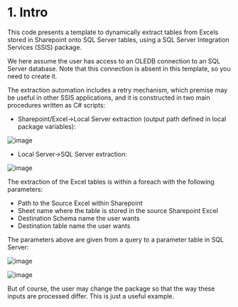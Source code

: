 # 1. Intro
This code presents a template to dynamically extract tables from Excels stored in Sharepoint onto SQL Server tables, using a SQL Server Integration Services (SSIS) package.

We here assume the user has access to an OLEDB connection to an SQL Server database. Note that this connection is absent in this template, so you need to create it.

The extraction automation includes a retry mechanism, which premise may be useful in other SSIS applications, and it is constructed in two main procedures written as C# scripts:

- Sharepoint/Excel->Local Server extraction (output path defined in local package variables):
  
![image](https://github.com/user-attachments/assets/b4602751-2c75-424c-b3cf-d36aea69623c)

- Local Server->SQL Server extraction:
  
![image](https://github.com/user-attachments/assets/7715dbd1-7b85-4b78-909b-251d9415d8e9)


The extraction of the Excel tables is within a foreach with the following parameters:

- Path to the Source Excel within Sharepoint 
- Sheet name where the table is stored in the source Sharepoint Excel
- Destination Schema name the user wants
- Destination table name the user wants

The parameters above are given from a query to a parameter table in SQL Server:

![image](https://github.com/user-attachments/assets/739f2c34-1d62-41cf-a7a8-ba7b02c5e1f3)

![image](https://github.com/user-attachments/assets/b034b196-d495-480a-b554-dcd52f4e2239)

But of course, the user may change the package so that the way these inputs are processed differ. This is just a useful example.

